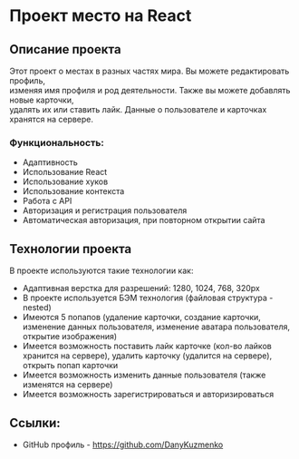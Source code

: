 # Проект место на React

## Описание проекта
Этот проект о местах в разных частях мира. Вы можете редактировать профиль,  
изменяя имя профиля и род деятельности. Также вы можете добавлять новые карточки,  
удалять их или ставить лайк. Данные о пользователе и карточках хранятся на сервере.

### Функциональность:
* Адаптивность
* Использование React
* Использование хуков
* Использование контекста
* Работа с API
* Авторизация и регистрация пользователя
* Автоматическая авторизация, при повторном открытии сайта

## Технологии проекта
В проекте используются такие технологии как:
* Адаптивная верстка для разрешений: 1280, 1024, 768, 320px
* В проекте используется БЭМ технология (файловая структура - nested)
* Имеются 5 попапов (удаление карточки, создание карточки, изменение данных  пользователя, изменение аватара пользователя, открытие изображения)
* Имеется возможность поставить лайк карточке (кол-во лайков хранится на сервере), удалить карточку (удалится на сервере), открыть попап карточки
* Имеется возможность изменить данные пользователя (также изменятся на сервере)
* Имеется возможность зарегистрироваться и авторизироваться

## Ссылки:
* GitHub профиль - https://github.com/DanyKuzmenko
